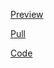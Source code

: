 [Preview](https://olegobiukh.github.io/react-tic-tac-toe/)

[Pull]()

[Code](https://github.com/olegobiukh/react-tic-tac-toe/tree/dev)

